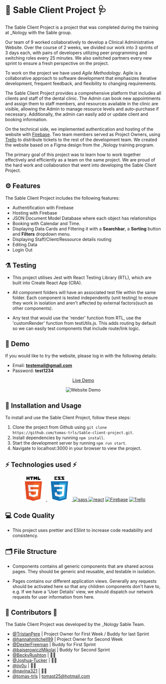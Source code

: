 # 🌟 Sable Client Project 🩺

The Sable Client Project is a project that was completed during the training at _Nology with the Sable group. 

Our team of 9 worked collaboratively to develop a Clinical Administrative Website. Over the course of 2 weeks, we divided our work into 3 sprints of 3 days each, with pairs of developers utilizing peer programming and switching roles every 25 minutes. We also switched partners every new sprint to ensure a fresh perspective on the project.

To work on the project we have used *Agile Methodology*. Agile is a collaborative approach to software development that emphasizes iterative development, frequent feedback, and flexibility to changing requirements.

The Sable Client Project provides a comprehensive platform that includes all clients and staff of the dental clinic. The Admin can book new appointments and assign them to staff members, and resources available in the clinic are visible, allowing the Admin to manage resource levels and auto-purchase if necessary. Additionally, the admin can easily add or update client and booking information.

On the technical side, we implemented authentication and hosting of the website with <a href="https://firebase.google.com/">Firebase</a>. Two team members served as Project Owners, using <a href="https://trello.com/">Trello</a> to distribute tickets to the rest of the development team. We created the website based on a Figma design from the _Nology training program.

The primary goal of this project was to learn how to work together effectively and efficiently as a team on the same project. We are proud of the hard work and collaboration that went into developing the Sable Client Project.

## ⚙️ Features

The Sable Client Project includes the following features:

- Authentification with Firebase
- Hosting with Firebase
- JSON Document Model Database where each object has relationships
- Booking with Calendar and Time.
- Displaying Data Cards and Filtering it with a **Searchbar**, a **Sorting** button and **Filters** dropdown menu.
- Displaying Staff/Client/Ressource details routing
- Editing Data 
- Login Out

## ⚗️ Testing 

- This project utilises Jest with React Testing Library (RTL), which are built into Create React App (CRA).

- All component folders will have an associated test file within the same folder. Each component is tested independently (unit testing) to ensure they work in isolation and aren't affected by external factors(such as other components).

- Any test that would use the 'render' function from RTL, use the 'customRender' function from testUtils.js. This adds routing by default so we can easily test components that include route/link logic.

## 🔮 Demo  

If you would like to try the website, please log in with the following details:   
  - Email: **testemail@gmail.com**
  - Password: **test1234**
  
<div align="center">

  [Live Demo](https://sable-client-project-61725.firebaseapp.com/)
  
  ![Website Demo](http://g.recordit.co/WIwfRH8vX0.gif)
</div>



## 💾 Installation and Usage 
To install and use the Sable Client Project, follow these steps:

1. Clone the project from Github using ```git clone https://github.com/tomas-trls/Sable-client-project.git```.
2. Install dependencies by running ```npm install```.
3. Start the development server by running ```npm run start```.
4. Navigate to localhost:3000 in your browser to view the project.

## ⚡️ Technologies used ⚡️
<p align="center">
<a href="https://www.w3.org/html/" target="_blank" rel="noreferrer"> <img src="https://raw.githubusercontent.com/devicons/devicon/master/icons/html5/html5-original-wordmark.svg" alt="html5" width="80" height="80"/> </a> 
 <a href="https://www.w3schools.com/css/" target="_blank" rel="noreferrer"> <img src="https://raw.githubusercontent.com/devicons/devicon/master/icons/css3/css3-original-wordmark.svg" alt="css3" width="80" height="80"/> </a> <a href="https://sass-lang.com/" target="_blank" rel="noreferrer"> <img src="https://www.vectorlogo.zone/logos/sass-lang/sass-lang-icon.svg" alt="sass" width="80" height="80"/> </a>
 <a href="https://reactjs.org/" target="_blank" rel="noreferrer"><img src="https://www.vectorlogo.zone/logos/reactjs/reactjs-icon.svg" alt="react" width="80 height="80"/></a>
<a href="https://firebase.google.com/" target="_blank" rel="noreferrer"><img src="https://www.vectorlogo.zone/logos/firebase/firebase-icon.svg" alt="Firebase" width="80 height="80"/></a>
<a href="https://trello.com/" target="_blank" rel="noreferrer"><img src="https://www.vectorlogo.zone/logos/trello/trello-icon.svg" alt="Trello" width="80 height="80"/></a>

</p>



## 💻 Code Quality 

- This project uses prettier and ESlint to increase code readability and consistency.

## 🗂️ File Structure 

- Components contains all generic components that are shared across pages. They should be generic and reusable, and testable in isolation.

- Pages contains our different application views. Generally any requests should be activated here so that any children components don't have to, e.g. If we have a 'User Details' view, we should dispatch our network requests for user information from here.

## 💎 Contributors 💎
The Sable Client Project was developed by the _Nology Sable Team.

- [@TristanPere](https://github.com/TristanPere) | Project Owner for First Week / Buddy for last Sprint
- [@hannahmitchell99](https://github.com/hannahmitchell99) | Project Owner for Second Week
- [@DexterFreeman](https://github.com/DexterFreeman) | Buddy for First Sprint
- [@bajserowiczMikolaj](https://github.com/bajserowiczMikolaj) | Buddy for Second Sprint
- [@BeckyRushton](https://github.com/BeckyRushton) | 🐱‍👤
- [@Joshua-Tucker](https://github.com/Joshua-Tucker) | 🐱‍👓
- [@jjy0u](https://github.com/jjy0u) | 🐱‍💻
- [@navina321](https://github.com/navina321) | 🐱‍🚀
- [@tomas-trls](https://github.com/tomas-trls) | tomast25@hotmail.com








